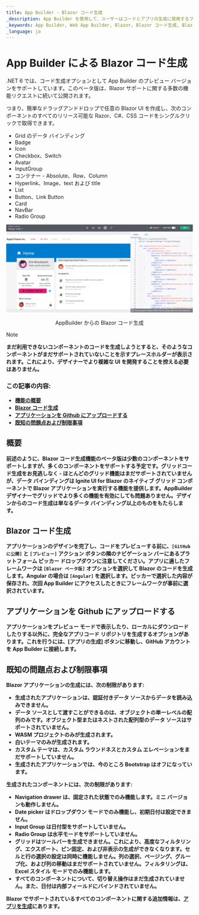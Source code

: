 ```yaml
---
title: App Builder - Blazor コード生成
_description: App Builder を使用して、ユーザーはコードとアプリの生成に使用するプラットフォームを選択できます。
_keywords: App Builder, Web App Builder, Blazor, Blazor コード生成, Blazor アプリの生成, Blazor UI App Builder, App Builder Blazor サポート
_language: ja
---
```

# App Builder による Blazor コード生成

.NET 6 では、コード生成オプションとして App Builder のプレビュー バージョンをサポートしています。このベータ版は、Blazor サポートに関する多数の機能リクエストに続いて公開されます。

つまり、簡単なドラッグアンドドロップで任意の Blazor UI を作成し、次のコンポーネントのすべてのリリース可能な Razor、C#、CSS コードをシングルクリックで取得できます。

- Grid のデータ バインディング
- Badge
- Icon
- Checkbox、Switch
- Avatar
- InputGroup
- コンテナー - Absolute、Row、Column
- Hyperlink、Image、text および title
- List
- Button、Link Button
- Card
- NavBar
- Radio Group

<img class="responsive-img" src="./images/blazor-introduction.png" />
<p style="text-align:center;">AppBuilder からの Blazor コード生成</p>

> [!NOTE]
><b>まだ利用できないコンポーネントのコードを生成しようとすると、そのようなコンポーネントがまだサポートされていないことを示すプレースホルダーが表示されます。これにより、デザイナーでより複雑な UI を開発することを控える必要はありません。

### この記事の内容:
* <a href="#introduction">機能の概要</a>
* <a href="#blazor-code-generation">Blazor コード生成</a>
* <a href="#uploading-an-application-to-github">アプリケーションを Github にアップロードする</a>
* <a href="#known-issues-and-limitations">既知の問題点および制限事項</a>

## 概要
前述のように、Blazor コード生成機能のベータ版は少数のコンポーネントをサポートしますが、多くのコンポーネントをサポートする予定です。グリッドコード生成をお見逃しなく - ほとんどのグリッド機能はまだサポートされていませんが、データ バインディングは Ignite UI for Blazor のネイティブ グリッド コンポーネントで Blazor アプリケーションを実行する機能を提供します。AppBuilder デザイナーでグリッドでより多くの機能を有効にしても問題ありません。デザインからのコード生成は単なるデータ バインディング以上のものをもたらします。

## Blazor コード生成
アプリケーションのデザインを完了し、コードをプレビューする前に、`[GitHub に公開]` と `[プレビュー]` アクション ボタンの隣のナビゲーション バーにあるプラットフォーム ピッカー ドロップダウンに注意してください。アプリに適したフレームワークは `[Blazor ベータ版]` オプションを選択して Blazor のコードを生成します。Angular の場合は `[Angular]` を選択します。ピッカーで選択した内容が保存され、次回 App Builder にアクセスしたときにフレームワークが事前に選択されています。

## アプリケーションを Github にアップロードする
アプリケーションをプレビュー モードで表示したり、ローカルにダウンロードしたりする以外に、完全なアプリコード リポジトリを生成するオプションがあります。これを行うには、[アプリの生成] ボタンに移動し、GitHub アカウントを App Builder に接続します。

## 既知の問題点および制限事項
Blazor アプリケーションの生成には、次の制限があります:
- 生成されたアプリケーションは、認証付きデータ ソースからデータを読み込みできません。
- データ ソースとして渡すことができるのは、オブジェクトの単一レベルの配列のみです。オブジェクト型またはネストされた配列型のデータ ソースはサポートされていません。
- WASM プロジェクトのみが生成されます。
- 白いテーマのみが生成されます。
- カスタム テーマは、カスタム ラウンドネスとカスタム エレベーションをまだサポートしていません。
- 生成されたアプリケーションでは、今のところ Bootstrap はオフになっています。

生成されたコンポーネントには、次の制限があります:
- Navigation drawer は、固定された状態でのみ機能します。ミニ バージョンも動作しません。
- Date picker はドロップダウン モードでのみ機能し、初期日付は設定できません。
- Input Group は日付型をサポートしていません。
- Radio Group は水平モードをサポートしていません。
- グリッドはツールバーを生成できません。これにより、高度なフィルタリング、エクスポート、ピン固定、および非表示の生成ができなくなります。セルと行の選択の設定は同時に機能しません。列の選択、ページング、グループ化、および列の移動はまだサポートされていません。フィルタリングは、Excel スタイル モードでのみ機能します。
- すべてのコンポーネントについて、切り替え操作はまだ生成されていません。また、日付は内部フィールドにバインドされていません。

Blazor でサポートされているすべてのコンポーネントに関する追加情報は、[アプリを生成](generate-app/generate-app-overview.md#サポートされているコンポーネント)にあります。

